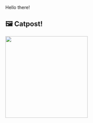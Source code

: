 Hello there!



## 🖼️ Catpost!

<sub>
    <img src="https://cdn2.thecatapi.com/images/MTg2NDUwOA.jpg" height="256">
</sub>

